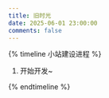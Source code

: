 ```yaml
---
title: 旧时光
date: 2025-06-01 23:00:00
comments: false
---
```


{% timeline 小站建设进程 %}

<!-- timeline 2023-2-28-->

1. 开始开发~

<!-- endtimeline -->

{% endtimeline %}
